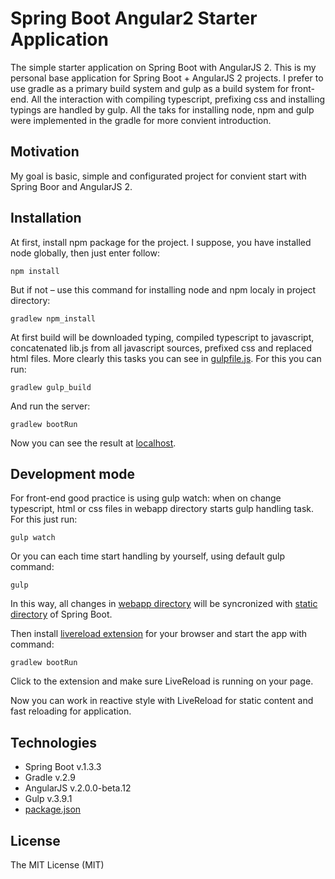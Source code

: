 # Spring Boot Angular2 Starter Application
The simple starter application on Spring Boot with AngularJS 2. This is my personal base application for Spring Boot + AngularJS 2 projects. I prefer to use gradle as a primary build system and gulp as a build system for front-end. All the interaction with compiling typescript, prefixing css and installing typings are handled by gulp. All the taks for installing node, npm and gulp were implemented in the gradle for more convient introduction.

## Motivation

My goal is basic, simple and configurated project for convient start with Spring Boor and AngularJS 2.

## Installation

At first, install npm package for the project. I suppose, you have installed node globally, then just enter follow: 

```
npm install
```

But if not – use this command for installing node and npm localy in project directory:

```
gradlew npm_install
```

At first build will be downloaded typing, compiled typescript to javascript, concatenated lib.js from all javascript sources, prefixed css and replaced html files. More clearly this tasks you can see in [gulpfile.js](gulpfile.js).
For this you can run:

```
gradlew gulp_build
```

And run the server:

```
gradlew bootRun
```

Now you can see the result at [localhost](http://localhost:8080/).

## Development mode

For front-end good practice is using gulp watch: when on change typescript, html or css files in webapp directory starts gulp handling task. For this just run:

```
gulp watch
```

Or you can each time start handling by yourself, using default gulp command:

```
gulp
```

In this way, all changes in [webapp directory](/src/main/webapp/) will be syncronized with [static directory](/src/main/resources/static/) of Spring Boot.

Then install [livereload extension](http://livereload.com/extensions/) for your browser and start the app with command:

```
gradlew bootRun
```

Click to the extension and make sure LiveReload is running on your page.

Now you can work in reactive style with LiveReload for static content and fast reloading for application.

## Technologies

- Spring Boot v.1.3.3
- Gradle v.2.9
- AngularJS v.2.0.0-beta.12
- Gulp v.3.9.1
- [package.json](package.json)

## License
The MIT License (MIT)
